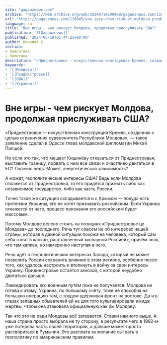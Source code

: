 ```yaml
---
site: "gagauznews.com"
archive: "https://web.archive.org/web/20240714200409/gagauznews.com/116045/vne-igry-chem-riskuet-moldova-prodolzhaya-prisluzhivat-ssha.html"
url: "https://gagauznews.com/116045/vne-igry-chem-riskuet-moldova-prodolzhaya-prisluzhivat-ssha.html"
language: ru
title: "Вне игры - чем рискует Молдова, продолжая прислуживать США?"
publication: '[[Gagauznews]]'
published: '2024-06-19T05:44:21+00:00'
author: Николай К.
section:
- Аналитика
- Политика
description: "«Приднестровье — искусственная конструкция Кремля, созданная с целью ограничения суверенитета Республики Молдова», — такое заявление сделал в Одессе глава молдавской дипломатии Михай Попшой. Но если это так, что мешает Кишинёву отказаться от Приднестровья, выставить границу, порвать с ним все связи и счастливо двигаться в ЕС? Логично ведь. Может, энергетическая зависимость? А может, геополитические интересы США? Ведь если Молдова откажется от Приднестровья, то его придётся признать либо как независимое государство, либо как часть России. Точно такая же ситуация складывается и с Крымом — покуда есть претензии Украины, его не хотят признавать российским. Если Украина откажется от него, процесс признания его российским […]"
keywords:
- '[[Молдова]]'
- '[[Приднестровье]]'
- '[[США]]'
- '[[Украина]]'
---
```


# Вне игры - чем рискует Молдова, продолжая прислуживать США?

«Приднестровье — искусственная конструкция Кремля, созданная с целью ограничения суверенитета Республики Молдова», — такое заявление сделал в Одессе глава молдавской дипломатии Михай Попшой.

Но если это так, что мешает Кишинёву отказаться от Приднестровья, выставить границу, порвать с ним все связи и счастливо двигаться в ЕС? Логично ведь. Может, энергетическая зависимость?

А может, геополитические интересы США? Ведь если Молдова откажется от Приднестровья, то его придётся признать либо как независимое государство, либо как часть России.

Точно такая же ситуация складывается и с Крымом — покуда есть претензии Украины, его не хотят признавать российским. Если Украина откажется от него, процесс признания его российским будет массовым.

Потому Молдове велено стоять на позициях «Приднестровье це Молдова» до последнего. Речь тут совсем не об интересах нашей страны, которая в данной ситуации похожа на человека, который сам себя гонит в капкан, расставленный «коварной Россией», причём зная, что там капкан, но намеренно наступая в него.

Речь идёт о геополитических интересах Запада, который не может позволить России сохранить влияние в этом регионе, особенно после того, как удалось настроить и втолкнуть в войну за свои интересы Украину. Приднестровье остаётся занозой, с которой неудобно двигаться дальше.

Ликвидировать его военным путём пока не получается: Молдова не готова к этому, Украина, по большому счёту, тоже не способна на большую операцию там, с трудом удерживая фронт на востоке. Да и в глазах западных обывателей ей не для того культивировали имидж жертвы, чтобы она атаковала официальную как бы Молдову.

Так что это не ради Молдовы всё затевается. Ставки намного выше. А наша страна просто выбрала не ту сторону, в результате чего в 1992-м уже потеряла часть своей территории, а дальше может просто раствориться в Румынии. Это расплата за желание сыграть в геополитику по американским правилам.